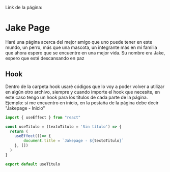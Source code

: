 Link de la página:

# Jake Page
Haré una página acerca del mejor amigo que uno puede tener en este mundo, un perro, más que una mascota, un integrante más en mi familia que ahora espero que se encuentre en una mejor vida. Su nombre era Jake, espero que esté descansando en paz

## Hook
Dentro de la carpeta hook usaré códigos que lo voy a poder volver a utilizar en algún otro archivo, siempre y cuando importe el hook que necesite, en este caso tengo un hook para los títulos de cada parte de la página. Ejemplo: si me encuentro en inicio, en la pestaña de la página debe decir "Jakepage - Inicio"

```js
import { useEffect } from "react"

const useTitulo = (textoTitulo = 'Sin título') => {
  return (
    useEffect(()=> {
        document.title = `Jakepage - ${textoTitulo}`
    }, [])
  )
}

export default useTitulo
```
